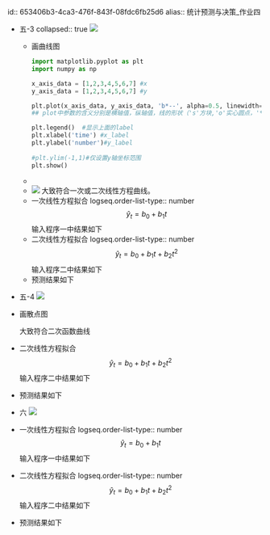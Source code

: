 id:: 653406b3-4ca3-476f-843f-08fdc6fb25d6
alias:: 统计预测与决策_作业四

- 五-3
  collapsed:: true
  ![](https://article.biliimg.com/bfs/article/0b4c5a148288dd09a6d94efe8fe1037f1162443433.jpg)
	- 画曲线图
	  ```python
	  import matplotlib.pyplot as plt
	  import numpy as np
	  
	  x_axis_data = [1,2,3,4,5,6,7] #x
	  y_axis_data = [1,2,3,4,5,6,7] #y
	  
	  plt.plot(x_axis_data, y_axis_data, 'b*--', alpha=0.5, linewidth=1, label='acc')#'bo-'表示蓝色实线，数据点实心原点标注
	  ## plot中参数的含义分别是横轴值，纵轴值，线的形状（'s'方块,'o'实心圆点，'*'五角星   ...，颜色，透明度,线的宽度和标签 ，
	  
	  plt.legend()  #显示上面的label
	  plt.xlabel('time') #x_label
	  plt.ylabel('number')#y_label
	   
	  #plt.ylim(-1,1)#仅设置y轴坐标范围
	  plt.show()
	  ```
	-
	- ![](https://article.biliimg.com/bfs/article/6c9fb5aca4f177825b2825e3c4e919cd1162443433.png)
	  大致符合一次或二次线性方程曲线。
	- 一次线性方程拟合
	  logseq.order-list-type:: number
	  $$\hat y_{t}=b_{0}+b_{1}t$$
	  输入程序一中结果如下
	- 二次线性方程拟合
	  logseq.order-list-type:: number
	  $$\hat y_{t}=b_{0}+b_{1}t+b_{2}t^{2}$$
	  输入程序二中结果如下
	- 预测结果如下
- 五-4
  ![](https://article.biliimg.com/bfs/article/f917c823433fae44ff9162288f1d34eb1162443433.jpg)
- 画散点图
  
  大致符合二次函数曲线
- 二次线性方程拟合
  $$\hat y_{t}=b_{0}+b_{1}t+b_{2}t^{2}$$
  输入程序二中结果如下
- 预测结果如下
- 六
  ![](https://article.biliimg.com/bfs/article/8fdecc9b9373ec266c6cb1c5803688061162443433.jpg)
- 一次线性方程拟合
  logseq.order-list-type:: number
  $$\hat y_{t}=b_{0}+b_{1}t$$
  输入程序一中结果如下
- 二次线性方程拟合
  logseq.order-list-type:: number
  $$\hat y_{t}=b_{0}+b_{1}t+b_{2}t^{2}$$
  输入程序二中结果如下
- 预测结果如下